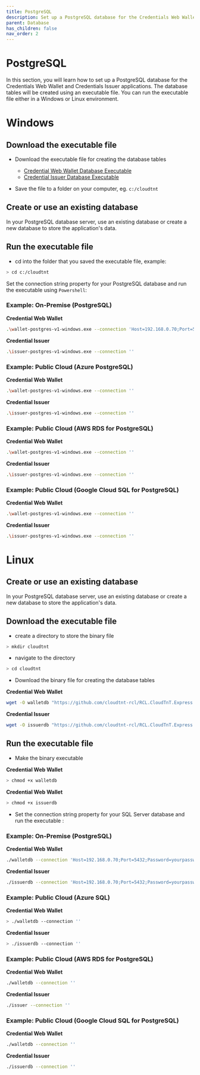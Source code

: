 ```yaml
---
title: PostgreSQL
description: Set up a PostgreSQL database for the Credentials Web Wallet and Credentials Issuer applications.
parent: Database
has_children: false
nav_order: 2
---
```


# PostgreSQL

In this section, you will learn how to set up a PostgreSQL database for the Credentials Web Wallet and Credentials Issuer applications. The database tables will be created using an executable file. You can run the executable file either in a Windows or Linux environment.

# Windows

## Download the executable file

- Download the executable file for creating the database tables

    - [Credential Web Wallet Database Executable](https://github.com/cloudtnt-rcl/RCL.CloudTnT.Express.Deployment/releases/download/V1.0/wallet-postgres-v1-windows.exe)
    - [Credential Issuer Database Executable](https://github.com/cloudtnt-rcl/RCL.CloudTnT.Express.Deployment/releases/download/V1.0/issuer-postgres-v1-windows.exe)

- Save the file to a folder on your computer, eg. ``c:/cloudtnt``

## Create or use an existing database

In your PostgreSQL database server, use an existing database or create a new database to store the application's data.

## Run the executable file

- cd into the folder that you saved the executable file, example:

```bash
> cd c:/cloudtnt
```
Set the connection string property for your PostgreSQL database and run the executable using ``Powershell``:

### Example: On-Premise (PostgreSQL)

**Credential Web Wallet**
```bash
.\wallet-postgres-v1-windows.exe --connection 'Host=192.168.0.70;Port=5432;Password=yourpassword;Persist Security Info=True;Username=yourusername;Database=yourdatabase'
```

**Credential Issuer**
```bash
.\issuer-postgres-v1-windows.exe --connection ''
```

### Example: Public Cloud (Azure PostgreSQL)

**Credential Web Wallet**
```bash
.\wallet-postgres-v1-windows.exe --connection ''
```

**Credential Issuer**
```bash
.\issuer-postgres-v1-windows.exe --connection ''
```

### Example: Public Cloud (AWS RDS for PostgreSQL)

**Credential Web Wallet**
```bash
.\wallet-postgres-v1-windows.exe --connection ''
```

**Credential Issuer**
```bash
.\issuer-postgres-v1-windows.exe --connection ''
```

### Example: Public Cloud (Google Cloud SQL for PostgreSQL)

**Credential Web Wallet**
```bash
.\wallet-postgres-v1-windows.exe --connection ''
```

**Credential Issuer**
```bash
.\issuer-postgres-v1-windows.exe --connection ''
```

# Linux

## Create or use an existing database

In your PostgreSQL database server, use an existing database or create a new database to store the application's data.

## Download the executable file

- create a directory to store the binary file

```bash
> mkdir cloudtnt
```

- navigate to the directory

```bash
> cd cloudtnt
```

- Download the binary file for creating the database tables

**Credential Web Wallet**
```bash
wget -O walletdb "https://github.com/cloudtnt-rcl/RCL.CloudTnT.Express.Deployment/releases/download/V1.0/wallet-postgres-v1-linux"
```

**Credential Issuer**
```bash
wget -O issuerdb "https://github.com/cloudtnt-rcl/RCL.CloudTnT.Express.Deployment/releases/download/V1.0/issuer-postgres-v1-linux"
```
## Run the executable file

- Make the binary executable

**Credential Web Wallet**
```bash
> chmod +x walletdb
```

**Credential Web Wallet**
```bash
> chmod +x issuerdb
```

- Set the connection string property for your SQL Server database and run the executable :

### Example: On-Premise (PostgreSQL)

**Credential Web Wallet**
```bash
./walletdb --connection 'Host=192.168.0.70;Port=5432;Password=yourpassword;Persist Security Info=True;Username=yourusername;Database=yourdatabase'
```

**Credential Issuer**
```bash
./issuerdb --connection 'Host=192.168.0.70;Port=5432;Password=yourpassword;Persist Security Info=True;Username=yourusername;Database=yourdatabase'
```

### Example: Public Cloud (Azure SQL)

**Credential Web Wallet**
```bash
> ./walletdb --connection ''
```

**Credential Issuer**
```bash
> ./issuerdb --connection ''
```

### Example: Public Cloud (AWS RDS for PostgreSQL)

**Credential Web Wallet**
```bash
./walletdb --connection ''
```

**Credential Issuer**
```bash
./issuer --connection ''
```

### Example: Public Cloud (Google Cloud SQL for PostgreSQL)

**Credential Web Wallet**
```bash
./walletdb --connection ''
```

**Credential Issuer**
```bash
./issuerdb --connection ''
```